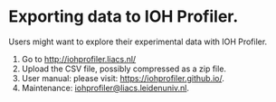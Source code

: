 # Exporting data to IOH Profiler.
Users might want to explore their experimental data with IOH Profiler.

1. Go to http://iohprofiler.liacs.nl/
2. Upload the CSV file, possibly compressed as a zip file.
3. User manual: please visit: https://iohprofiler.github.io/.
4. Maintenance: iohprofiler@liacs.leidenuniv.nl.
